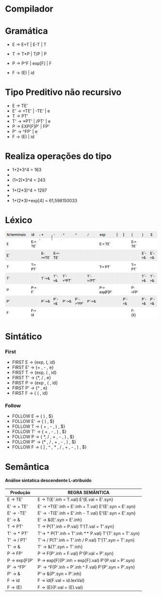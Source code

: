 # Compilador

# Gramática 
* E -> E+T | E-T | T

* T -> T*P | T/P | P

* P -> P^F | exp[F] | F

* F -> (E) | id

# Tipo Preditivo não recursivo
* E  -> TE'
* E' -> +TE' | -TE' | e
* T  -> PT'
* T' -> *PT' | /PT' | e
* P  -> EXP[F]P' | FP'
* P' -> ^FP' | e
* F  -> (E) | id

# Realiza operações do tipo

* 1+2*3^4  			 = 163
* 
* (1+2)*3^4 			= 243
* 
* 1+(2*3)^4 			= 1297
* 
* 1+(2*3)+exp[4]  = 61,598150033


# Léxico

!["tabela"](./tabela_parsing.JPG)


# Sintático

### First 

* FIRST E -> {exp, (, id}
* FIRST E' -> {+ , - , e}
* FIRST T -> {exp, ( , id}
* FIRST T' -> {*, / , e} 
* FIRST P -> {exp , ( , id}
* FIRST P' -> {^ , e}
* FIRST F -> { ( , id}

### Follow 

* FOLLOW E -> { ) , $}
* FOLLOW E' ->  { ) , $}
* FOLLOW T -> { + , - , ) , $}
* FOLLOW T' -> { + , - , ) , $}
* FOLLOW P -> { *, / , + , - , ) , $}
* FOLLOW P' -> {* , / , + , - , ) , $}
* FOLLOW F -> { ] , ^ , * , / , + , - , ) , $}



# Semântica

#### Análise sintatica descendente L-atribuido


| Produção  | REGRA SEMÂNTICA   |
| ------- | -------- |
| E -> TE'   | E -> T{E'.inh = T.val} E'{E.val = E'.syn}   |
| E' -> + TE'   | E' -> +T{E'.inh = E'.inh + T.val} E'{E'.syn = E'.syn} |
| E' -> -TE'|E' -> -T{E'.inh = E'.inh - T.val} E'{E'.syn = E'.syn}   |
| E' -> &| E' -> &{E'.syn = E'.inh} |
| T -> PT'| T -> P{T'.inh = P.val} T'{T.val = T'.syn} |
| T' -> * PT' | T'-> * P{T'.inh = T'.inh ** P.val} T'{T'.syn = T'.syn} |
| T' -> / PT' | T'-> / P{T'.inh = T'.inh / P.val} T'{T'.syn = T'.syn} |
| T' -> &| T' -> &{T'.syn = T'.inh} |
| P -> FP' | P -> F{P'.inh = F.val} P'{P.val = P'.syn}|
| P -> exp[F]P'| P -> exp[F]{P'.inh = exp[F].val} P'{P.val = P'.syn}|
| P' -> ^FP'| P' -> ^F{P'.inh = P'.inh ^ F.val} P'{P'.syn = P'.syn}|
| P' -> &| P'-> &{P'.syn = P'.inh} |
| F -> id| F -> id{F.val = id.lexVal} |
| F -> (E) | F -> (E){F.val = (E).val}|
